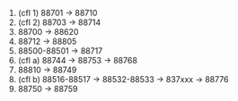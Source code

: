 1.  (cfl 1) 88701 -> 88710 
2. (cfl 2) 88703 -> 88714
3. 88700 -> 88620
4. 88712 -> 88805
5. 88500-88501 -> 88717
6. (cfl a) 88744 -> 88753  -> 88768
7. 88810 -> 88749
8. (cfl b)  88516-88517 -> 88532-88533 -> 837xxx -> 88776
9.  88750 -> 88759
